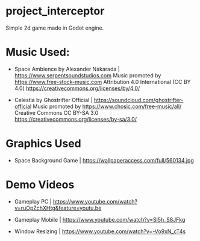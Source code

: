 # project_interceptor
Simple 2d game made in Godot engine.

# Music Used:

 - Space Ambience by Alexander Nakarada | https://www.serpentsoundstudios.com Music promoted by https://www.free-stock-music.com Attribution 4.0 International (CC BY 4.0) https://creativecommons.org/licenses/by/4.0/

- Celestia by Ghostrifter Official | https://soundcloud.com/ghostrifter-official Music promoted by https://www.chosic.com/free-music/all/ Creative Commons CC BY-SA 3.0 https://creativecommons.org/licenses/by-sa/3.0/

# Graphics Used

- Space Background Game | https://wallpaperaccess.com/full/560134.jpg

# Demo Videos

- Gameplay PC | https://www.youtube.com/watch?v=ruOpZchXHtg&feature=youtu.be

- Gameplay Mobile | https://www.youtube.com/watch?v=Sl5h_S8JFkg

- Window Resizing | https://www.youtube.com/watch?v=-Vo9xN_cT4s